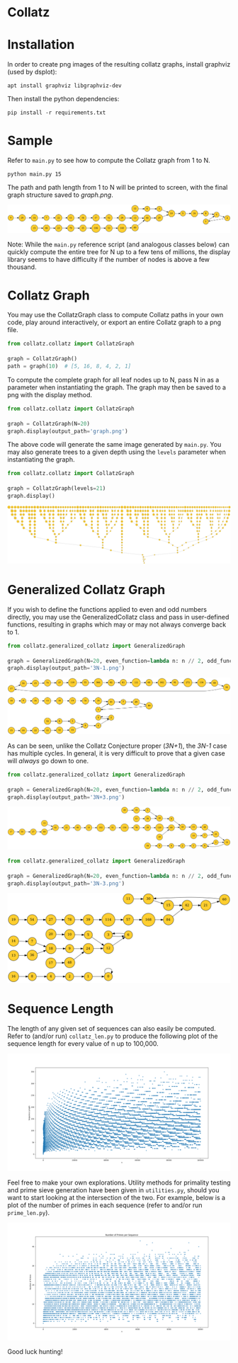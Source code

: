 # Collatz

# Installation

In order to create png images of the resulting collatz graphs, install graphviz
(used by dsplot):

```
apt install graphviz libgraphviz-dev
```

Then install the python dependencies:

``` 
pip install -r requirements.txt
```

# Sample

Refer to `main.py` to see how to compute the Collatz graph from 1 to N.

``` 
python main.py 15
```

The path and path length from 1 to N will be printed to screen, with the final 
graph structure saved to *graph.png*.

![graph.png](resources/graph_N=15.png)

Note: While the `main.py` reference script (and analogous classes below) can 
quickly compute the entire tree for N up to a few tens of millions, the display 
library seems to have difficulty if the number of nodes is above a few 
thousand.

# Collatz Graph 

You may use the CollatzGraph class to compute Collatz paths in your own code, 
play around interactively, or export an entire Collatz graph to a png file.

```python 
from collatz.collatz import CollatzGraph

graph = CollatzGraph()
path = graph(10)  # [5, 16, 8, 4, 2, 1]
```

To compute the complete graph for all leaf nodes up to N, pass N in as a 
parameter when instantiating the graph. The graph may then be saved to a png 
with the display method.

```python
from collatz.collatz import CollatzGraph

graph = CollatzGraph(N=20)
graph.display(output_path='graph.png')
```

The above code will generate the same image generated by `main.py`. You may 
also generate trees to a given depth using the `levels` parameter when 
instantiating the graph.

```python
from collatz.collatz import CollatzGraph

graph = CollatzGraph(levels=21)
graph.display()
```

![21_levels](resources/21_levels.png)

# Generalized Collatz Graph

If you wish to define the functions applied to even and odd numbers directly,
you may use the GeneralizedCollatz class and pass in user-defined functions, 
resulting in graphs which may or may not always converge back to 1.

```python
from collatz.generalized_collatz import GeneralizedGraph

graph = GeneralizedGraph(N=20, even_function=lambda n: n // 2, odd_function=lambda n: 3 * n - 1)
graph.display(output_path='3N-1.png')
```

![3N-1](resources/3N-1.png)

As can be seen, unlike the Collatz Conjecture proper (*3N+1*), the *3N-1* case 
has multiple cycles. In general, it is very difficult to prove that a given 
case will *always* go down to one.

```python 
from collatz.generalized_collatz import GeneralizedGraph

graph = GeneralizedGraph(N=20, even_function=lambda n: n // 2, odd_function=lambda n: 3 * n + 3)
graph.display(output_path='3N+3.png')
```

![3N+3](resources/3N+3.png)

```python 
from collatz.generalized_collatz import GeneralizedGraph

graph = GeneralizedGraph(N=20, even_function=lambda n: n // 2, odd_function=lambda n: 3 * n - 3)
graph.display(output_path='3N-3.png')
```

![3N+3](resources/3N-3.png)

# Sequence Length

The length of any given set of sequences can also easily be computed. Refer to
(and/or run) `collatz_len.py` to produce the following plot of the sequence 
length for every value of n up to 100,000.

![sequence_length](resources/sequence_length.png)

Feel free to make your own explorations. Utility methods for primality testing 
and prime sieve generation have been given in `utilities.py`, should you want 
to start looking at the intersection of the two. For example, below is a plot 
of the number of primes in each sequence (refer to and/or run `prime_len.py`).

![num_primes](resources/num_primes.png)

Good luck hunting!
